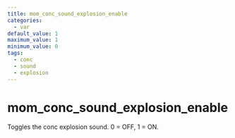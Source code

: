 ```yaml
---
title: mom_conc_sound_explosion_enable
categories:
  - var
default_value: 1
maximum_value: 1
minimum_value: 0
tags:
  - conc
  - sound
  - explosion
---
```


# mom_conc_sound_explosion_enable

Toggles the conc explosion sound. 0 = OFF, 1 = ON.
